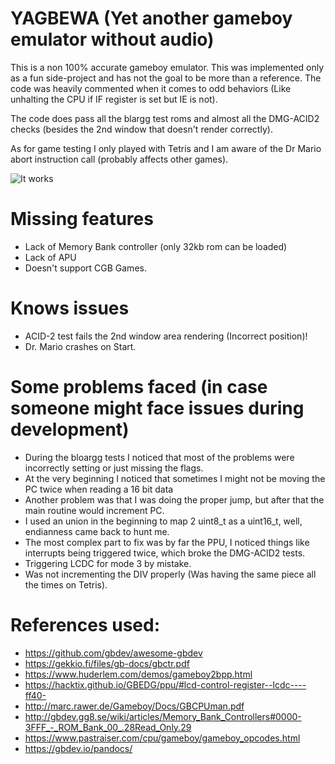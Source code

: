 # YAGBEWA (Yet another gameboy emulator without audio)

This is a non 100% accurate gameboy emulator.
This was implemented only as a fun side-project and has not the goal to be more than a reference.
The code was heavily commented when it comes to odd behaviors (Like unhalting the CPU if IF register is set but IE is not).

The code does pass all the blargg test roms and almost all the DMG-ACID2 checks (besides the 2nd window that doesn't render correctly).

As for game testing I only played with Tetris and I am aware of the Dr Mario abort instruction call (probably affects other games).

![It works](https://github.com/AlexPeixoto/GBEmulator/blob/master/ItWorks.png)

# Missing features
 - Lack of Memory Bank controller (only 32kb rom can be loaded)
 - Lack of APU
 - Doesn't support CGB Games.

# Knows issues
 - ACID-2 test fails the 2nd window area rendering (Incorrect position)!
 - Dr. Mario crashes on Start.

# Some problems faced (in case someone might face issues during development)
 - During the bloargg tests I noticed that most of the problems were incorrectly setting or just missing the flags.
 - At the very beginning I noticed that sometimes I might not be moving the PC twice when reading a 16 bit data 
 - Another problem was that I was doing the proper jump, but after that the main routine would increment PC.
 - I used an union in the beginning to map 2 uint8_t as a uint16_t, well, endianness came back to hunt me.
 - The most complex part to fix was by far the PPU, I noticed things like interrupts being triggered twice, which broke the DMG-ACID2 tests.
 - Triggering LCDC for mode 3 by mistake.
 - Was not incrementing the DIV properly (Was having the same piece all the times on Tetris).

# References used:

- https://github.com/gbdev/awesome-gbdev
- https://gekkio.fi/files/gb-docs/gbctr.pdf
- https://www.huderlem.com/demos/gameboy2bpp.html
- https://hacktix.github.io/GBEDG/ppu/#lcd-control-register--lcdc----ff40-
- http://marc.rawer.de/Gameboy/Docs/GBCPUman.pdf
- http://gbdev.gg8.se/wiki/articles/Memory_Bank_Controllers#0000-3FFF_-_ROM_Bank_00_.28Read_Only.29
- https://www.pastraiser.com/cpu/gameboy/gameboy_opcodes.html
- https://gbdev.io/pandocs/